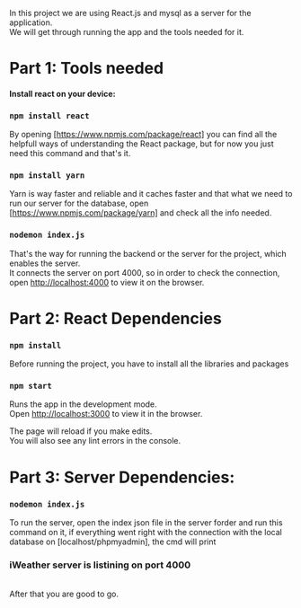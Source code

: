 In this project we are using React.js and mysql as a server for the application.<br>
We will get through running the app and the tools needed for it.

# Part 1: Tools needed

#### Install react on your device:

### `npm install react`

By opening [https://www.npmjs.com/package/react] you can find all the helpfull ways of understanding the React package,
but for now you just need this command and that's it.

### `npm install yarn`

Yarn is way faster and reliable and it caches faster and that what we need to run our server for the database, open [https://www.npmjs.com/package/yarn] and check all the info needed.

### `nodemon index.js`

That's the way for running the backend or the server for the project, which enables the server.<br>
It connects the server on port 4000, so in order to check the connection, open [http://localhost:4000](http://localhost:4000) to view it on the browser. 

# Part 2: React Dependencies

### `npm install`
Before running the project, you have to install all the libraries and packages

### `npm start`

Runs the app in the development mode.<br>
Open [http://localhost:3000](http://localhost:3000) to view it in the browser.

The page will reload if you make edits.<br>
You will also see any lint errors in the console.

# Part 3: Server Dependencies:

### `nodemon index.js`

To run the server, open the index json file in the server forder and run this command on it, if everything went right with the connection with the local database on [localhost/phpmyadmin], the cmd will print <h3>iWeather server is listining on port 4000</h3> <br>
After that you are good to go.
 
